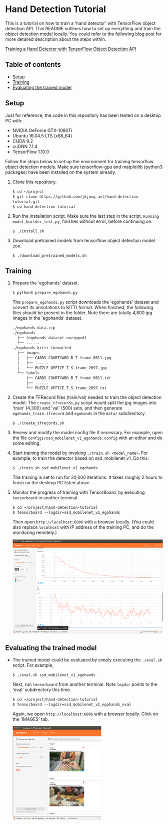 Hand Detection Tutorial
=======================

This is a tutorial on how to train a 'hand detector' with TensorFlow object detection API.  This README outlines how to set up everything and train the object detection model locally.  You could refer to the following blog post for more detailed description about the steps within.

[Training a Hand Detector with TensorFlow Object Detection API](https://jkjung-avt.github.io/hand-detection-tutorial/)

Table of contents
-----------------

* [Setup](#setup)
* [Training](#training)
* [Evaluating the trained model](#evluating)


<a name="setup"></a>
Setup
-----

Just for reference, the code in this repository has been tested on a desktop PC with:

* NVIDIA GeForce GTX-1080Ti
* Ubuntu 16.04.5 LTS (x86_64)
* CUDA 9.2
* cuDNN 7.1.4
* TensorFlow 1.10.0

Follow the steps below to set up the environment for training tensorflow object detection models.  Make sure tensorflow-gpu and matplotlib (python3 packages) have been installed on the system already.

1. Clone this repository.

   ```shell
   $ cd ~/project
   $ git clone https://github.com/jkjung-avt/hand-detection-tutorial.git
   $ cd hand-detection-tutorial
   ```

2. Run the installation script.  Make sure the last step in the script, `Running model_builder_test.py`, finishes without error, before continuing on.

   ```shell
   $ ./install.sh
   ```

3. Download pretrained models from tensorflow object detection model zoo.

   ```shell
   $ ./download_pretrained_models.sh
   ```

<a name="training"></a>
Training
--------

1. Prepare the 'egohands' dataset.

   ```shell
   $ python3 prepare_egohands.py
   ```

   The `prepare_egohands.py` script downloads the 'egohands' dataset and convert its annotations to KITTI format.  When finished, the following files should be present in the folder.  Note there are totally 4,800 jpg images in the 'egohands' dataset.

   ```
   ./egohands_data.zip
   ./egohands
     ├── (egohands dataset unzipped)
     └── ......
   ./egohands_kitti_formatted
     ├── images
     │   ├── CARDS_COURTYARD_B_T_frame_0011.jpg
     │   ├── ......
     │   └── PUZZLE_OFFICE_T_S_frame_2697.jpg
     └── labels
         ├── CARDS_COURTYARD_B_T_frame_0011.txt
         ├── ......
         └── PUZZLE_OFFICE_T_S_frame_2697.txt
   ```

2. Create the TFRecord files (train/val) needed to train the object detection model.  The `create_tfrecords,py` script would split the jpg images into 'train' (4,300) and 'val' (500) sets, and then generate `egohands_train.tfrecord` and `egohands` in the `data/` subdirectory.

   ```shell
   $ ./create_tfrecords.sh
   ```

3. Review and modify the model config file if necessary.  For example, open the file `configs/ssd_mobilenet_v1_egohands.config` with an editor and do some editing.

4. Start training the model by invoking `./train.sh <model_name>`.  For example, to train the detector based on ssd_mobilenet_v1.  Do this:

   ```shell
   $ ./train.sh ssd_mobilenet_v1_egohands
   ```

   The training is set to run for 20,000 iterations.  It takes roughly 2 hours to finish on the desktop PC listed above.

5. Monitor the progress of training with TensorBoard, by executing `tensorboard` in another terminal.

   ```shell
   $ cd ~/project/hand-detection-tutorial
   $ tensorboard --logdir=ssd_mobilenet_v1_egohands
   ```

   Then open `http://localhost:6006` with a browser locally.  (You could also replace `localhost` with IP address of the training PC, and do the monitoring remotely.)

   <p>
   <img src="doc/loss_curve_1.png" alt="TensorBoard showing learning rate and loss curve of ssd_mobilenet_v1_egohands" height="300px"/>
   </p> 


<a name="evaluating"></a>
Evaluating the trained model
----------------------------

* The trained model could be evaluated by simply executing the `./eval.sh` script.  For example,

  ```shell
  $ ./eval.sh ssd_mobilenet_v1_egohands
  ```

  Next, run `tensorboard` from another terminal.  Note `logdir` points to the 'eval' subdirectory this time.

  ```shell
  $ cd ~/project/hand-detection-tutorial
  $ tensorboard --logdir=ssd_mobilenet_v1_egohands_eval
  ```

  Again, we open `http://localhost:6006` with a browser locally.  Click on the 'IMAGES' tab.

  <p>
  <img src="doc/eval.png" alt="TensorBoard showing evaluation result of ssd_mobilenet_v1_egohands" height="300px"/>
  </p> 
